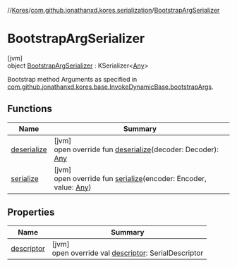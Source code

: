 //[Kores](../../../index.md)/[com.github.jonathanxd.kores.serialization](../index.md)/[BootstrapArgSerializer](index.md)

# BootstrapArgSerializer

[jvm]\
object [BootstrapArgSerializer](index.md) : KSerializer<[Any](https://kotlinlang.org/api/latest/jvm/stdlib/kotlin/-any/index.html)> 

Bootstrap method Arguments as specified in [com.github.jonathanxd.kores.base.InvokeDynamicBase.bootstrapArgs](../../com.github.jonathanxd.kores.base/-invoke-dynamic-base/bootstrap-args.md).

## Functions

| Name | Summary |
|---|---|
| [deserialize](deserialize.md) | [jvm]<br>open override fun [deserialize](deserialize.md)(decoder: Decoder): [Any](https://kotlinlang.org/api/latest/jvm/stdlib/kotlin/-any/index.html) |
| [serialize](serialize.md) | [jvm]<br>open override fun [serialize](serialize.md)(encoder: Encoder, value: [Any](https://kotlinlang.org/api/latest/jvm/stdlib/kotlin/-any/index.html)) |

## Properties

| Name | Summary |
|---|---|
| [descriptor](descriptor.md) | [jvm]<br>open override val [descriptor](descriptor.md): SerialDescriptor |
